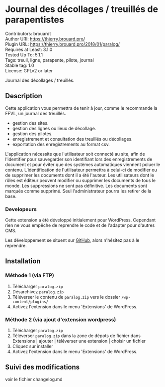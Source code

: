# Journal des décollages / treuillés de parapentistes  
Contributors: brouardt  
Author URI: https://thierry.brouard.pro/  
Plugin URL: https://thierry.brouard.pro/2018/01/paralog/  
Requires at Least: 3.1.0  
Tested Up To: 5.1.1  
Tags: treuil, ligne, parapente, pilote, journal  
Stable tag: 1.0  
License: GPLv2 or later  

Journal des décollages / treuillés.

## Description

Cette application vous permettra de tenir à jour, comme le recommande la FFVL, un journal des treuillés.

* gestion des sites.
* gestion des lignes ou lieux de décollage.
* gestion des pilotes.
* enregistrement et consultation des treuillés ou décollages.
* exportation des enregistrements au format csv.

L'application nécessite que l'utilisateur soit connecté au site, afin de l'identifier pour sauvegarder son identifiant lors des enregistrements de document et pour éviter que des systèmes automatiques viennent poluer le contenu. L'identification de l'utilisateur permettra à celui-ci de modifier ou de supprimer les documents dont il a été l'auteur. Les utilisateurs dont le rôles est éditeur peuvent modifier ou supprimer les documents de tous le monde. 
Les suppressions ne sont pas définitive. Les documents sont marqués comme supprimé. Seul l'administrateur pourra les retirer de la base.

### Developeurs

Cette extension a été développé initialement pour WordPress. Cependant rien ne vous empêche de reprendre le code et de l'adapter pour d'autres CMS.

Les développement se situent sur [GitHub](https://github.com/brouardt/paralog), alors n'hésitez pas à le reprendre.

## Installation
### Méthode 1 (via FTP)

1. Télécharger `paralog.zip`
2. Désarchivez `paralog.zip`
3. Téléverser le contenu de `paralog.zip` vers le dossier `/wp-content/plugins/`
4. Activez l'extension dans le menu 'Extensions' de WordPress.

### Méthode 2 (via ajout d'extension wordpress)

1. Télécharger `paralog.zip`
2. Téléverser `paralog.zip` dans la zone de dépots de fichier dans Extensions | ajouter | téléverser une extension | choisir un fichier
3. Cliquez sur installer
4. Activez l'extension dans le menu 'Extensions' de WordPress.

## Suivi des modifications

voir le fichier changelog.md
